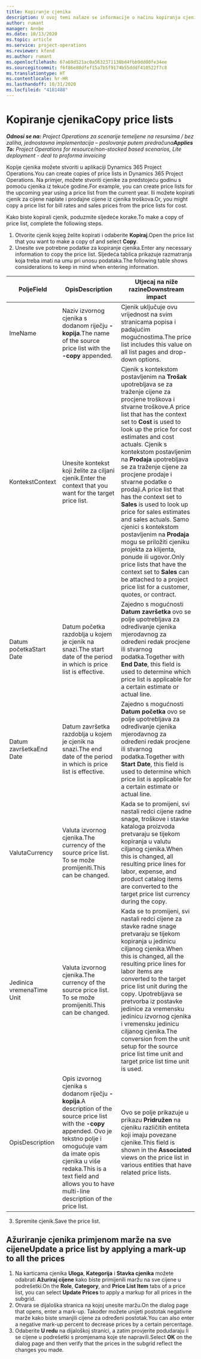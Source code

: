 ```yaml
---
title: Kopiranje cjenika
description: U ovoj temi nalaze se informacije o načinu kopiranja cjenika u aplikaciji Project Operations.
author: rumant
manager: Annbe
ms.date: 10/13/2020
ms.topic: article
ms.service: project-operations
ms.reviewer: kfend
ms.author: rumant
ms.openlocfilehash: 67a69d521ac0a5632371138bd4fbb9dd00fe34ee
ms.sourcegitcommit: f6f86e80dfef15a7b5f9174b55dddf410522f7c8
ms.translationtype: HT
ms.contentlocale: hr-HR
ms.lasthandoff: 10/31/2020
ms.locfileid: "4181488"
---
```

# <a name="copy-price-lists"></a><span data-ttu-id="36e6e-103">Kopiranje cjenika</span><span class="sxs-lookup"><span data-stu-id="36e6e-103">Copy price lists</span></span>

<span data-ttu-id="36e6e-104">_**Odnosi se na:** Project Operations za scenarije temeljene na resursima / bez zaliha, jednostavna implementacija – poslovanje putem predračuna_</span><span class="sxs-lookup"><span data-stu-id="36e6e-104">_**Applies To:** Project Operations for resource/non-stocked based scenarios, Lite deployment - deal to proforma invoicing_</span></span>

<span data-ttu-id="36e6e-105">Kopije cjenika možete stvoriti u aplikaciji Dynamics 365 Project Operations.</span><span class="sxs-lookup"><span data-stu-id="36e6e-105">You can create copies of price lists in Dynamics 365 Project Operations.</span></span> <span data-ttu-id="36e6e-106">Na primjer, možete stvoriti cjenike za predstojeću godinu s pomoću cjenika iz tekuće godine.</span><span class="sxs-lookup"><span data-stu-id="36e6e-106">For example, you can create price lists for the upcoming year using a price list from the current year.</span></span>  <span data-ttu-id="36e6e-107">Ili možete kopirati cjenik za cijene naplate i prodajne cijene iz cjenika troškova.</span><span class="sxs-lookup"><span data-stu-id="36e6e-107">Or, you might copy a price list for bill rates and sales prices from the price lists for cost.</span></span> 

<span data-ttu-id="36e6e-108">Kako biste kopirali cjenik, poduzmite sljedeće korake.</span><span class="sxs-lookup"><span data-stu-id="36e6e-108">To make a copy of price list, complete the following steps.</span></span>

1. <span data-ttu-id="36e6e-109">Otvorite cjenik kojeg želite kopirati i odaberite **Kopiraj**.</span><span class="sxs-lookup"><span data-stu-id="36e6e-109">Open the price list that you want to make a copy of and select **Copy**.</span></span>
2. <span data-ttu-id="36e6e-110">Unesite sve potrebne podatke za kopiranje cjenika.</span><span class="sxs-lookup"><span data-stu-id="36e6e-110">Enter any necessary information to copy the price list.</span></span> <span data-ttu-id="36e6e-111">Sljedeća tablica prikazuje razmatranja koja treba imati na umu pri unosu podataka.</span><span class="sxs-lookup"><span data-stu-id="36e6e-111">The following table shows considerations to keep in mind when entering information.</span></span>

| <span data-ttu-id="36e6e-112">Polje</span><span class="sxs-lookup"><span data-stu-id="36e6e-112">Field</span></span> | <span data-ttu-id="36e6e-113">Opis</span><span class="sxs-lookup"><span data-stu-id="36e6e-113">Description</span></span> | <span data-ttu-id="36e6e-114">Utjecaj na niže razine</span><span class="sxs-lookup"><span data-stu-id="36e6e-114">Downstream impact</span></span> |
| --- | --- | --- |
| <span data-ttu-id="36e6e-115">Ime</span><span class="sxs-lookup"><span data-stu-id="36e6e-115">Name</span></span> | <span data-ttu-id="36e6e-116">Naziv izvornog cjenika s dodanom riječju **-kopija**.</span><span class="sxs-lookup"><span data-stu-id="36e6e-116">The name of the source price list with the **-copy** appended.</span></span> | <span data-ttu-id="36e6e-117">Cjenik uključuje ovu vrijednost na svim stranicama popisa i padajućim mogućnostima.</span><span class="sxs-lookup"><span data-stu-id="36e6e-117">The price list includes this value on all list pages and drop-down options.</span></span> |
| <span data-ttu-id="36e6e-118">Kontekst</span><span class="sxs-lookup"><span data-stu-id="36e6e-118">Context</span></span> | <span data-ttu-id="36e6e-119">Unesite kontekst koji želite za ciljani cjenik.</span><span class="sxs-lookup"><span data-stu-id="36e6e-119">Enter the context that you want for the target price list.</span></span> | <span data-ttu-id="36e6e-120">Cjenik s kontekstom postavljenim na **Trošak** upotrebljava se za traženje cijene za procjene troškova i stvarne troškove.</span><span class="sxs-lookup"><span data-stu-id="36e6e-120">A price list that has the context set to **Cost** is used to look up the price for cost estimates and cost actuals.</span></span> <span data-ttu-id="36e6e-121">Cjenik s kontekstom postavljenim na **Prodaja** upotrebljava se za traženje cijene za procjene prodaje i stvarne podatke o prodaji.</span><span class="sxs-lookup"><span data-stu-id="36e6e-121">A price list that has the context set to **Sales** is used to look up price for sales estimates and sales actuals.</span></span> <span data-ttu-id="36e6e-122">Samo cjenici s kontekstom postavljenim na **Prodaja** mogu se priložiti cjeniku projekta za klijenta, ponude ili ugovor.</span><span class="sxs-lookup"><span data-stu-id="36e6e-122">Only price lists that have the context set to **Sales** can be attached to a project price list for a customer, quotes, or contract.</span></span> |
| <span data-ttu-id="36e6e-123">Datum početka</span><span class="sxs-lookup"><span data-stu-id="36e6e-123">Start Date</span></span> | <span data-ttu-id="36e6e-124">Datum početka razdoblja u kojem je cjenik na snazi.</span><span class="sxs-lookup"><span data-stu-id="36e6e-124">The start date of the period in which is price list is effective.</span></span> | <span data-ttu-id="36e6e-125">Zajedno s mogućnosti **Datum završetka** ovo se polje upotrebljava za određivanje cjenika mjerodavnog za određeni redak procjene ili stvarnog podatka.</span><span class="sxs-lookup"><span data-stu-id="36e6e-125">Together with **End Date**, this field is used to determine which price list is applicable for a certain estimate or actual line.</span></span> |
| <span data-ttu-id="36e6e-126">Datum završetka</span><span class="sxs-lookup"><span data-stu-id="36e6e-126">End Date</span></span> | <span data-ttu-id="36e6e-127">Datum završetka razdoblja u kojem je cjenik na snazi.</span><span class="sxs-lookup"><span data-stu-id="36e6e-127">The end date of the period in which is price list is effective.</span></span> | <span data-ttu-id="36e6e-128">Zajedno s mogućnosti **Datum početka** ovo se polje upotrebljava za određivanje cjenika mjerodavnog za određeni redak procjene ili stvarnog podatka.</span><span class="sxs-lookup"><span data-stu-id="36e6e-128">Together with **Start Date**, this field is used to determine which price list is applicable for a certain estimate or actual line.</span></span> |
| <span data-ttu-id="36e6e-129">Valuta</span><span class="sxs-lookup"><span data-stu-id="36e6e-129">Currency</span></span> | <span data-ttu-id="36e6e-130">Valuta izvornog cjenika.</span><span class="sxs-lookup"><span data-stu-id="36e6e-130">The currency of the source price list.</span></span> <span data-ttu-id="36e6e-131">To se može promijeniti.</span><span class="sxs-lookup"><span data-stu-id="36e6e-131">This can be changed.</span></span> | <span data-ttu-id="36e6e-132">Kada se to promijeni, svi nastali redci cijene radne snage, troškove i stavke kataloga proizvoda pretvaraju se tijekom kopiranja u valutu ciljanog cjenika.</span><span class="sxs-lookup"><span data-stu-id="36e6e-132">When this is changed, all resulting price lines for labor, expense, and product catalog items are converted to the target price list currency during the copy.</span></span> |
| <span data-ttu-id="36e6e-133">Jedinica vremena</span><span class="sxs-lookup"><span data-stu-id="36e6e-133">Time Unit</span></span> | <span data-ttu-id="36e6e-134">Valuta izvornog cjenika.</span><span class="sxs-lookup"><span data-stu-id="36e6e-134">The currency of the source price list.</span></span> <span data-ttu-id="36e6e-135">To se može promijeniti.</span><span class="sxs-lookup"><span data-stu-id="36e6e-135">This can be changed.</span></span> | <span data-ttu-id="36e6e-136">Kada se to promijeni, svi nastali redci cijene za stavke radne snage pretvaraju se tijekom kopiranja u jedinicu ciljanog cjenika.</span><span class="sxs-lookup"><span data-stu-id="36e6e-136">When this is changed, all the resulting price lines for labor items are converted to the target price list unit during the copy.</span></span> <span data-ttu-id="36e6e-137">Upotrebljava se pretvorba iz postavke jedinice za vremensku jedinicu izvornog cjenika i vremensku jedinicu ciljanog cjenika.</span><span class="sxs-lookup"><span data-stu-id="36e6e-137">The conversion from the unit setup for the source price list time unit and target price list time unit is used.</span></span> |
| <span data-ttu-id="36e6e-138">Opis</span><span class="sxs-lookup"><span data-stu-id="36e6e-138">Description</span></span> | <span data-ttu-id="36e6e-139">Opis izvornog cjenika s dodanom riječju **-kopija**.</span><span class="sxs-lookup"><span data-stu-id="36e6e-139">A description of the source price list with the **-copy** appended.</span></span> <span data-ttu-id="36e6e-140">Ovo je tekstno polje i omogućuje vam da imate opis cjenika u više redaka.</span><span class="sxs-lookup"><span data-stu-id="36e6e-140">This is a text field and allows you to have multi-line description of the price list.</span></span> | <span data-ttu-id="36e6e-141">Ovo se polje prikazuje u prikazu **Pridružen** na cjeniku različitih entiteta koji imaju povezane cjenike.</span><span class="sxs-lookup"><span data-stu-id="36e6e-141">This field is shown in the **Associated** views on the price list in various entities that have related price lists.</span></span> |

3. <span data-ttu-id="36e6e-142">Spremite cjenik.</span><span class="sxs-lookup"><span data-stu-id="36e6e-142">Save the price list.</span></span> 

## <a name="update-a-price-list-by-applying-a-mark-up-to-all-the-prices"></a><span data-ttu-id="36e6e-143">Ažuriranje cjenika primjenom marže na sve cijene</span><span class="sxs-lookup"><span data-stu-id="36e6e-143">Update a price list by applying a mark-up to all the prices</span></span>

1. <span data-ttu-id="36e6e-144">Na karticama cjenika **Uloga**, **Kategorija** i **Stavka cjenika** možete odabrati **Ažuriraj cijene** kako biste primijenili maržu na sve cijene u podrešetki.</span><span class="sxs-lookup"><span data-stu-id="36e6e-144">On the **Role**, **Category**, and **Price List Item** tabs of a price list, you can select **Update Prices** to apply a markup for all prices in the subgrid.</span></span> 
2. <span data-ttu-id="36e6e-145">Otvara se dijaloška stranica na kojoj unesite maržu.</span><span class="sxs-lookup"><span data-stu-id="36e6e-145">On the dialog page that opens, enter a mark-up.</span></span> <span data-ttu-id="36e6e-146">Također možete unijeti postotak negativne marže kako biste smanjili cijene za određeni postotak.</span><span class="sxs-lookup"><span data-stu-id="36e6e-146">You can also enter a negative mark-up percent to decrease prices by a certain percentage.</span></span> 
3. <span data-ttu-id="36e6e-147">Odaberite **U redu** na dijaloškoj stranici, a zatim provjerite podudaraju li se cijene u podrešetki s promjenama koje ste napravili.</span><span class="sxs-lookup"><span data-stu-id="36e6e-147">Select **OK** on the dialog page and then verify that the prices in the subgrid reflect the changes you made.</span></span>
